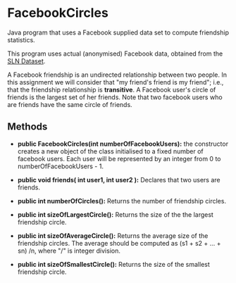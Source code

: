 # FacebookCircles
Java program that uses a Facebook supplied data set to compute friendship statistics. 

This program uses actual (anonymised) Facebook data, obtained from the [SLN Dataset](http://snap.stanford.edu/data/index.html).

A Facebook friendship is an undirected relationship between two people. In this assignment we will consider that "my friend's friend is my friend"; i.e., that the friendship relationship is **transitive**. A Facebook user's circle of friends is the largest set of her friends. Note that two facebook users who are friends have the same circle of friends.

## Methods 

+ **public FacebookCircles(int numberOfFacebookUsers):** the constructor creates a new object of the class initialised to a fixed number of facebook users. Each user will be represented by an integer from 0 to numberOfFacebookUsers - 1.

+ **public void friends( int user1, int user2 ):** Declares that two users are friends.

+ **public int numberOfCircles():** Returns the number of friendship circles.

+ **public int sizeOfLargestCircle():** Returns the size of the the largest friendship circle.

+ **public int sizeOfAverageCircle():** Returns the average size of the friendship circles. The average should be computed as (s1 + s2 + ... + sn) /n, where "/" is integer division.

+ **public int sizeOfSmallestCircle():** Returns the size of the smallest friendship circle.